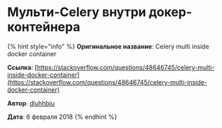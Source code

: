# Мульти-Celery внутри докер-контейнера

{% hint style="info" %}
**Оригинальное название**: Celery multi inside docker container

**Ссылка**: [https://stackoverflow.com/questions/48646745/celery-multi-inside-docker-container](https://stackoverflow.com/questions/48646745/celery-multi-inside-docker-container)

**Автор**: [dluhhbiu](https://stackoverflow.com/users/2223918/dluhhbiu)

**Дата**: 6 февраля 2018
{% endhint %}

